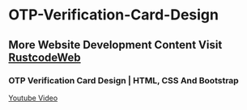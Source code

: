 # OTP-Verification-Card-Design

## More Website Development Content Visit [RustcodeWeb](https://www.rustcodeweb.com/)

### OTP Verification Card Design | HTML, CSS And Bootstrap
[Youtube Video](https://youtu.be/6fPGL1R9SSY)
